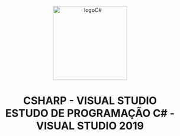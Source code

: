 <div align="center">
<img height="200px" src="https://cdn.icon-icons.com/icons2/2415/PNG/512/csharp_original_logo_icon_146578.png" alt="logoC#" />
</div>
<h1 align="center">CSHARP - VISUAL STUDIO <br>
ESTUDO DE PROGRAMAÇÃO C# - VISUAL STUDIO 2019 </h1>

